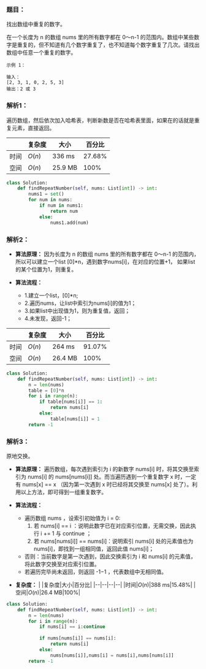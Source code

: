 ### 题目：
找出数组中重复的数字。

在一个长度为 n 的数组 nums 里的所有数字都在 0～n-1 的范围内。数组中某些数字是重复的，但不知道有几个数字重复了，也不知道每个数字重复了几次。请找出数组中任意一个重复的数字。
```
示例 1：

输入：
[2, 3, 1, 0, 2, 5, 3]
输出：2 或 3 
```

### 解析1：
遍历数组，然后依次加入哈希表，判断新数是否在哈希表里面，如果在的话就是重复元素，直接返回。

|  |复杂度|大小|百分比|
|--|--|--|--|
|时间|$O(n)$|336 ms|27.68%|
|空间|$O(n)$|25.9 MB|100%|


```python
class Solution:
    def findRepeatNumber(self, nums: List[int]) -> int:
        nums1 = set()
        for num in nums:
            if num in nums1:
                return num
            else:
                nums1.add(num)
```

### 解析2：
* **算法原理：** 因为长度为 n 的数组 nums 里的所有数字都在 0～n-1 的范围内，所以可以建立一个list [0]*n，遇到数字nums[i]，在对应的位置+1， 如果list的某个位置为1，则重复。


* **算法流程：**
  * 1.建立一个list，[0]*n;
  * 2.遍历nums，让list中索引为nums[i]的值为1；
  * 3.如果list中出现值为1，则为重复值，返回；
  * 4.未发现，返回-1；

|  |复杂度|大小|百分比|
|--|--|--|--|
|时间|$O(n)$|264 ms|91.07%|
|空间|$O(n)$|26.4 MB|100%|

```python
class Solution:
    def findRepeatNumber(self, nums: List[int]) -> int:
        n = len(nums)
        table = [0]*n
        for i in range(n):
            if table[nums[i]] == 1:
                return nums[i]
            else:
                table[nums[i]] = 1
        return -1
```

### 解析3：
原地交换。

* **算法原理：** 遍历数组，每次遇到索引为 i 的新数字 nums[i] 时，将其交换至索引为 nums[i] 的 nums[nums[i]] 处。而当遍历遇到一个重复数字 x 时，一定有 nums[x] == x （因为第一次遇到 x 时已经将其交换至 nums[x] 处了）。利用以上方法，即可得到一组重复数字。

* **算法流程：**
  * 遍历数组 nums ，设索引初始值为 i = 0:
    1. 若 nums[i] == i ：说明此数字已在对应索引位置，无需交换，因此执行 i += 1 与 continue ；
    2. 若 nums[nums[i]] == nums[i]：说明索引 nums[i] 处的元素值也为 nums[i]，即找到一组相同值，返回此值 nums[i]；
  * 否则：当前数字是第一次遇到，因此交换索引为 i 和 nums[i] 的元素值，将此数字交换至对应索引位置。
  * 若遍历完毕尚未返回，则返回 -1−1 ，代表数组中无相同值。

* **复杂度：**
|  |复杂度|大小|百分比|
|--|--|--|--|
|时间|$O(n)$|388 ms|15.48%|
|空间|$O(n)$|26.4 MB|100%|

```python
class Solution:
    def findRepeatNumber(self, nums: List[int]) -> int:
        n = len(nums)
        for i in range(n):
            if nums[i] == i:continue
            
            if nums[nums[i]] == nums[i]:
                return nums[i]
            else:
                nums[nums[i]],nums[i] = nums[i],nums[nums[i]]
        return -1

```
